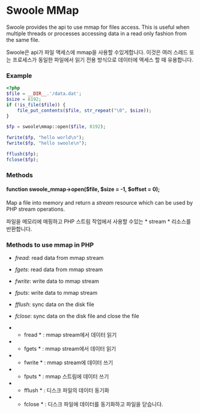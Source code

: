# Swoole MMap

Swoole provides the api to use mmap for files access. This is useful when multiple threads or processes accessing data in a read only fashion from the same file.

Swoole은 api가 파일 액세스에 mmap을 사용할 수있게합니다. 이것은 여러 스레드 또는 프로세스가 동일한 파일에서 읽기 전용 방식으로 데이터에 액세스 할 때 유용합니다.

### Example

```php
<?php
$file = __DIR__.'/data.dat';
$size = 8192;
if (!is_file($file)) {
    file_put_contents($file, str_repeat("\0", $size));
}

$fp = swoole\mmap::open($file, 8192);

fwrite($fp, "hello world\n");
fwrite($fp, "hello swoole\n");

fflush($fp);
fclose($fp);
```

### Methods

#### function swoole_mmap->open($file, $size = -1, $offset = 0);

Map a file into memory and return a *stream* resource which can be used by PHP stream operations.

파일을 메모리에 매핑하고 PHP 스트림 작업에서 사용할 수있는 * stream * 리소스를 반환합니다.

### Methods to use mmap in PHP

* *fread*: read data from mmap stream
* *fgets*: read data from mmap stream
* *fwrite*: write data to mmap stream
* *fputs*: write data to mmap stream
* *fflush*: sync data on the disk file
* *fclose*: sync data on the disk file and close the file


* * fread * : mmap stream에서 데이터 읽기
* * fgets * : mmap stream에서 데이터 읽기
* * fwrite * : mmap stream에 데이터 쓰기
* * fputs * : mmap 스트림에 데이터 쓰기
* * fflush * : 디스크 파일의 데이터 동기화
* * fclose * : 디스크 파일에 데이터를 동기화하고 파일을 닫습니다.

